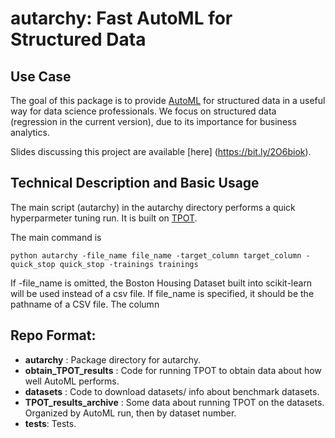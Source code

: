 # autarchy: Fast AutoML for Structured Data

## Use Case

The goal of this package is to provide [AutoML](https://en.wikipedia.org/wiki/Automated_machine_learning) 
for structured data in a useful way for data science professionals.
We focus on structured data (regression in the current version), due to its importance for business analytics.

Slides discussing this project are available [here] (https://bit.ly/2O6biok).


## Technical Description and Basic Usage

The main script (autarchy) in the autarchy directory performs a quick hyperparmeter tuning run.  It is built on [TPOT](http://epistasislab.github.io/tpot/).  

The main command is 
```
python autarchy -file_name file_name -target_column target_column -quick_stop quick_stop -trainings trainings
```
If -file_name is omitted, the Boston Housing Dataset built into scikit-learn will be used instead of a csv file.  If file_name is specified, it should be the pathname of a CSV file.  The column


## Repo Format:
- **autarchy** : Package directory for autarchy.
- **obtain_TPOT_results** : Code for running TPOT to obtain data about how well AutoML performs.
- **datasets** : Code to download datasets/ info about benchmark datasets.
- **TPOT_results_archive** : Some data about running TPOT on the datasets.  Organized by AutoML run, then by dataset number.
- **tests**: Tests.
